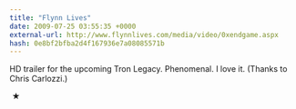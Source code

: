 ```yaml
---
title: "Flynn Lives"
date: 2009-07-25 03:55:35 +0000
external-url: http://www.flynnlives.com/media/video/0xendgame.aspx
hash: 0e8bf2bfba2d4f167936e7a08085571b
---
```


HD trailer for the upcoming Tron Legacy. Phenomenal. I love it. (Thanks to Chris Carlozzi.)



 ★ 

